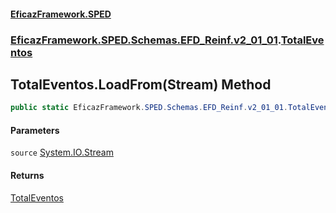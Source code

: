 #### [EficazFramework.SPED](EficazFrameworkSPED.md 'EficazFramework SPED')
### [EficazFramework.SPED.Schemas.EFD_Reinf.v2_01_01](EficazFramework.SPED.Schemas.EFD_Reinf.v2_01_01.md 'EficazFramework.SPED.Schemas.EFD_Reinf.v2_01_01').[TotalEventos](EficazFramework.SPED.Schemas.EFD_Reinf.v2_01_01/TotalEventos.md 'EficazFramework.SPED.Schemas.EFD_Reinf.v2_01_01.TotalEventos')

## TotalEventos.LoadFrom(Stream) Method

```csharp
public static EficazFramework.SPED.Schemas.EFD_Reinf.v2_01_01.TotalEventos LoadFrom(System.IO.Stream source);
```
#### Parameters

<a name='EficazFramework.SPED.Schemas.EFD_Reinf.v2_01_01.TotalEventos.LoadFrom(System.IO.Stream).source'></a>

`source` [System.IO.Stream](https://docs.microsoft.com/en-us/dotnet/api/System.IO.Stream 'System.IO.Stream')

#### Returns
[TotalEventos](EficazFramework.SPED.Schemas.EFD_Reinf.v2_01_01/TotalEventos.md 'EficazFramework.SPED.Schemas.EFD_Reinf.v2_01_01.TotalEventos')